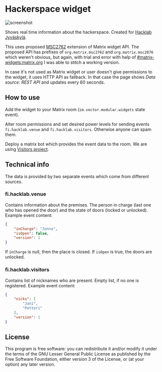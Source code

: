 # Hackerspace widget

![screenshot](https://user-images.githubusercontent.com/978376/192273239-947ea82d-94ba-4213-970e-e6fc63a14201.png)

Shows real time information about the hackerspace. Created for
[Hacklab Jyväskylä](https://jkl.hacklab.fi/).

This uses proposed
[MSC2762](https://github.com/matrix-org/matrix-spec-proposals/blob/travis/msc/widgets-send-receive-events/proposals/2762-widget-event-receiving.md)
extension of Matrix widget API. The proposed API has prefixes of
`org.matrix.msc2762` and `org.matrix.msc2876` which weren't obvious,
but again, with trial and error with help of
[#matrix-widgets:matrix.org](https://matrix.to/#/#matrix-widgets:matrix.org)
I was able to stitch a working version.

In case it's not used as Matrix widget or user doesn't give
permissions to the widget, it uses HTTP API as fallback. In that case
the page shows *Data source: REST API* and updates every 60 seconds.

## How to use

Add the widget to your Matrix room (`im.vector.modular.widgets` state event).

Alter room permissions and set desired power levels for sending events
`fi.hacklab.venue` and `fi.hacklab.visitors`. Otherwise anyone can
spam them.

Deploy a matrix bot which provides the event data to the room. We are
using [Visitors project](https://github.com/HacklabJKL/visitors/).

## Technical info

The data is provided by two separate events which come from different sources.

### fi.hacklab.venue

Contains information about the premises. The person in charge (last
one who has opened the door) and the state of doors (locked or
unlocked). Example event content:

```json
{
    "inCharge": "Jonna",
    "isOpen": false,
    "version": 1
}
```

If `inCharge` is null, then the place is closed. If `isOpen` is true,
the doors are unlocked.

### fi.hacklab.visitors

Contains list of nicknames who are present. Empty list, if no one is
registered. Example event content:

```json
{
    "nicks": [
        "Jani",
        "Petteri"
    ],
    "version": 1
}
```

## License

This program is free software: you can redistribute it and/or modify
it under the terms of the GNU Lesser General Public License as
published by the Free Software Foundation, either version 3 of the
License, or (at your option) any later version.
